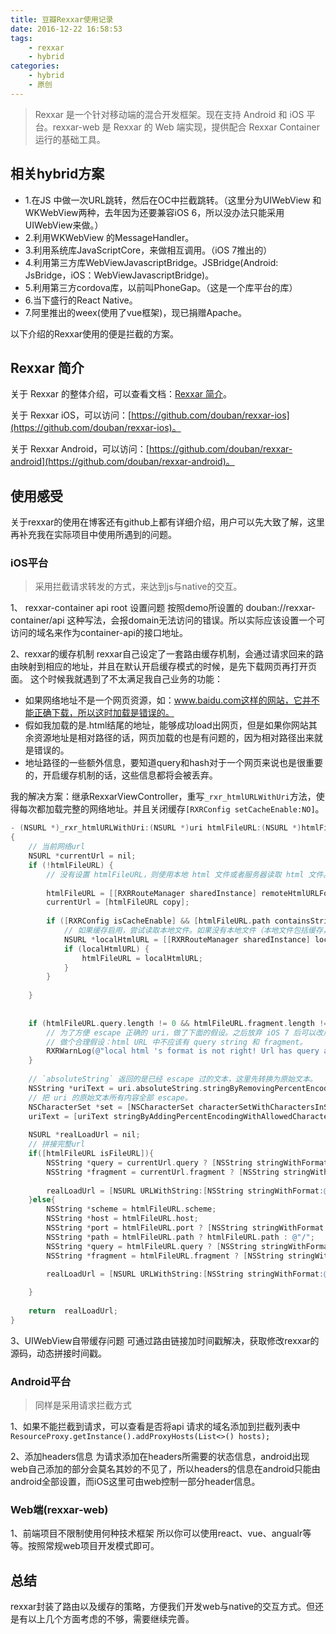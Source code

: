 ```yaml
---
title: 豆瓣Rexxar使用记录
date: 2016-12-22 16:58:53
tags: 
	- rexxar
	- hybrid
categories:
	- hybrid
    - 原创
---
```


> Rexxar 是一个针对移动端的混合开发框架。现在支持 Android 和 iOS 平台。rexxar-web 是 Rexxar 的 Web 端实现，提供配合 Rexxar Container 运行的基础工具。

<!--more-->

## 相关hybrid方案

* 1.在JS 中做一次URL跳转，然后在OC中拦截跳转。（这里分为UIWebView 和 WKWebView两种，去年因为还要兼容iOS 6，所以没办法只能采用UIWebView来做。）
* 2.利用WKWebView 的MessageHandler。
* 3.利用系统库JavaScriptCore，来做相互调用。（iOS 7推出的）
* 4.利用第三方库WebViewJavascriptBridge。JSBridge(Android: JsBridge，iOS：WebViewJavascriptBridge)。
* 5.利用第三方cordova库，以前叫PhoneGap。（这是一个库平台的库）
* 6.当下盛行的React Native。
* 7.阿里推出的weex(使用了vue框架)，现已捐赠Apache。

以下介绍的Rexxar使用的便是拦截的方案。

## Rexxar 简介

关于 Rexxar 的整体介绍，可以查看文档：[Rexxar 简介](http://lincode.github.io/Rexxar-OpenSource)。

关于 Rexxar iOS，可以访问：[https://github.com/douban/rexxar-ios](https://github.com/douban/rexxar-ios)。

关于 Rexxar Android，可以访问：[https://github.com/douban/rexxar-android](https://github.com/douban/rexxar-android)。

## 使用感受

关于rexxar的使用在博客还有github上都有详细介绍，用户可以先大致了解，这里再补充我在实际项目中使用所遇到的问题。

### iOS平台

> 采用拦截请求转发的方式，来达到js与native的交互。

1、 rexxar-container api root 设置问题
按照demo所设置的 douban://rexxar-container/api 这种写法，会报domain无法访问的错误。所以实际应该设置一个可访问的域名来作为container-api的接口地址。

2、rexxar的缓存机制
rexxar自己设定了一套路由缓存机制，会通过请求回来的路由映射到相应的地址，并且在默认开启缓存模式的时候，是先下载网页再打开页面。
这个时候我就遇到了不太满足我自己业务的功能：
* 如果网络地址不是一个网页资源，如：www.baidu.com这样的网站，它并不能正确下载，所以这时加载是错误的。
* 假如我加载的是.html结尾的地址，能够成功load出网页，但是如果你网站其余资源地址是相对路径的话，网页加载的也是有问题的，因为相对路径出来就是错误的。
* 地址路径的一些额外信息，要知道query和hash对于一个网页来说也是很重要的，开启缓存机制的话，这些信息都将会被丢弃。

我的解决方案：继承RexxarViewController，重写`_rxr_htmlURLWithUri`方法，使得每次都加载完整的网络地址。并且关闭缓存`[RXRConfig setCacheEnable:NO]`。

```ObjectiveC
- (NSURL *)_rxr_htmlURLWithUri:(NSURL *)uri htmlFileURL:(NSURL *)htmlFileURL
{
    // 当前网络url
    NSURL *currentUrl = nil;
    if (!htmlFileURL) {
        // 没有设置 htmlFileURL，则使用本地 html 文件或者服务器读取 html 文件。
        
        htmlFileURL = [[RXRRouteManager sharedInstance] remoteHtmlURLForURI:self.uri];
        currentUrl = [htmlFileURL copy];
        
        if ([RXRConfig isCacheEnable] && [htmlFileURL.path containsString: @".html"]) {
            // 如果缓存启用，尝试读取本地文件。如果没有本地文件（本地文件包括缓存，和资源文件夹），则从服务器读取。
            NSURL *localHtmlURL = [[RXRRouteManager sharedInstance] localHtmlURLForURI:self.uri];
            if (localHtmlURL) {
                htmlFileURL = localHtmlURL;
            }
        }
        
    }
    
    
    if (htmlFileURL.query.length != 0 && htmlFileURL.fragment.length != 0) {
        // 为了方便 escape 正确的 uri，做了下面的假设。之后放弃 iOS 7 后可以改用 `queryItem` 来实现。
        // 做个合理假设：html URL 中不应该有 query string 和 fragment。
        RXRWarnLog(@"local html 's format is not right! Url has query and fragment.");
    }
    
    // `absoluteString` 返回的是已经 escape 过的文本，这里先转换为原始文本。
    NSString *uriText = uri.absoluteString.stringByRemovingPercentEncoding;
    // 把 uri 的原始文本所有内容全部 escape。
    NSCharacterSet *set = [NSCharacterSet characterSetWithCharactersInString:@""];
    uriText = [uriText stringByAddingPercentEncodingWithAllowedCharacters:set];
    
    NSURL *realLoadUrl = nil;
    // 拼接完整url
    if([htmlFileURL isFileURL]){
        NSString *query = currentUrl.query ? [NSString stringWithFormat:@"?%@&uri=%@",currentUrl.query, uriText] : [NSString stringWithFormat:@"?uri=%@", uriText];
        NSString *fragment = currentUrl.fragment ? [NSString stringWithFormat:@"#%@",currentUrl.fragment] : @"";
        
        realLoadUrl = [NSURL URLWithString:[NSString stringWithFormat:@"%@%@%@",htmlFileURL.absoluteString, query, fragment]];
    }else{
        NSString *scheme = htmlFileURL.scheme;
        NSString *host = htmlFileURL.host;
        NSString *port = htmlFileURL.port ? [NSString stringWithFormat:@":%@",htmlFileURL.port] : @"";
        NSString *path = htmlFileURL.path ? htmlFileURL.path : @"/";
        NSString *query = htmlFileURL.query ? [NSString stringWithFormat:@"?%@&uri=%@",htmlFileURL.query, uriText] : [NSString stringWithFormat:@"?uri=%@", uriText];
        NSString *fragment = htmlFileURL.fragment ? [NSString stringWithFormat:@"#%@",htmlFileURL.fragment] : @"";
        
        realLoadUrl = [NSURL URLWithString:[NSString stringWithFormat:@"%@://%@%@%@%@%@", scheme, host, port, path, query, fragment]];

    }
    
    return  realLoadUrl;
}
```

3、UIWebView自带缓存问题
可通过路由链接加时间戳解决，获取修改rexxar的源码，动态拼接时间戳。

### Android平台

> 同样是采用请求拦截方式

1、如果不能拦截到请求，可以查看是否将api 请求的域名添加到拦截列表中
`ResourceProxy.getInstance().addProxyHosts(List<>() hosts);`

2、添加headers信息
为请求添加在headers所需要的状态信息，android出现web自己添加的部分会莫名其妙的不见了，所以headers的信息在android只能由android全部设置，而iOS这里可由web控制一部分header信息。

### Web端(rexxar-web)

1、前端项目不限制使用何种技术框架
所以你可以使用react、vue、angualr等等。按照常规web项目开发模式即可。


## 总结

rexxar封装了路由以及缓存的策略，方便我们开发web与native的交互方式。但还是有以上几个方面考虑的不够，需要继续完善。

